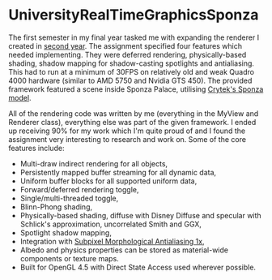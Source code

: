 # UniversityRealTimeGraphicsSponza
The first semester in my final year tasked me with expanding the renderer I created in [second year](https://github.com/storm20200/UniversitySecondYearSponza). The assignment specified four features which needed implementing. They were deferred rendering, physically-based shading, shadow mapping for shadow-casting spotlights and antialiasing. This had to run at a minimum of 30FPS on relatively old and weak Quadro 4000 hardware (similar to AMD 5750 and Nvidia GTS 450). The provided framework featured a scene inside Sponza Palace, utilising [Crytek's Sponza model](http://www.crytek.com/cryengine/cryengine3/downloads).

All of the rendering code was written by me (everything in the MyView and Renderer class), everything else was part of the given framework. I ended up receiving 90% for my work which I'm quite proud of and I found the assignment very interesting to research and work on. Some of the core features include:

- Multi-draw indirect rendering for all objects,
- Persistently mapped buffer streaming for all dynamic data,
- Uniform buffer blocks for all supported uniform data,
- Forward/deferred rendering toggle,
- Single/multi-threaded toggle,
- Blinn-Phong shading,
- Physically-based shading, diffuse with Disney Diffuse and specular with Schlick's approximation, uncorrelated Smith and GGX,
- Spotlight shadow mapping,
- Integration with [Subpixel Morphological Antialiasing 1x](http://www.iryoku.com/smaa),
- Albedo and physics properties can be stored as material-wide components or texture maps.
- Built for OpenGL 4.5 with Direct State Access used wherever possible.
